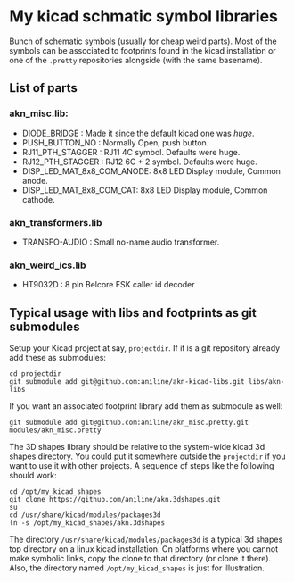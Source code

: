 # My kicad schmatic symbol libraries

Bunch of schematic symbols (usually for cheap weird parts). Most of the symbols can be
associated to footprints found in the kicad installation or one of the `.pretty` repositories
alongside (with the same basename).

## List of parts

### akn_misc.lib:

* DIODE_BRIDGE : Made it since the default kicad one was *huge*.
* PUSH_BUTTON_NO : Normally Open, push button.
* RJ11_PTH_STAGGER : RJ11 4C symbol. Defaults were huge.
* RJ12_PTH_STAGGER : RJ12 6C + 2 symbol. Defaults were huge.
* DISP_LED_MAT_8x8_COM_ANODE: 8x8 LED Display module, Common anode.
* DISP_LED_MAT_8x8_COM_CAT: 8x8 LED Display module, Common cathode.

### akn_transformers.lib

* TRANSFO-AUDIO : Small no-name audio transformer.

### akn_weird_ics.lib

* HT9032D : 8 pin Belcore FSK caller id decoder

## Typical usage with libs and footprints as git submodules

Setup your Kicad project at say, `projectdir`. If it is a git repository already
add these as submodules:

    cd projectdir
    git submodule add git@github.com:aniline/akn-kicad-libs.git libs/akn-libs

If you want an associated footprint library add them as submodule as well:

    git submodule add git@github.com:aniline/akn_misc.pretty.git modules/akn_misc.pretty

The 3D shapes library should be relative to the system-wide kicad 3d shapes directory. You
could put it somewhere outside the `projectdir` if you want to use it with other projects.
A sequence of steps like the following should work:

    cd /opt/my_kicad_shapes
    git clone https://github.com/aniline/akn.3dshapes.git
    su 
    cd /usr/share/kicad/modules/packages3d
    ln -s /opt/my_kicad_shapes/akn.3dshapes

The directory `/usr/share/kicad/modules/packages3d` is a typical 3d shapes top directory
on a linux kicad installation. On platforms where you cannot make symbolic links, copy the
clone to that directory (or clone it there). Also, the directory named `/opt/my_kicad_shapes`
is just for illustration.
